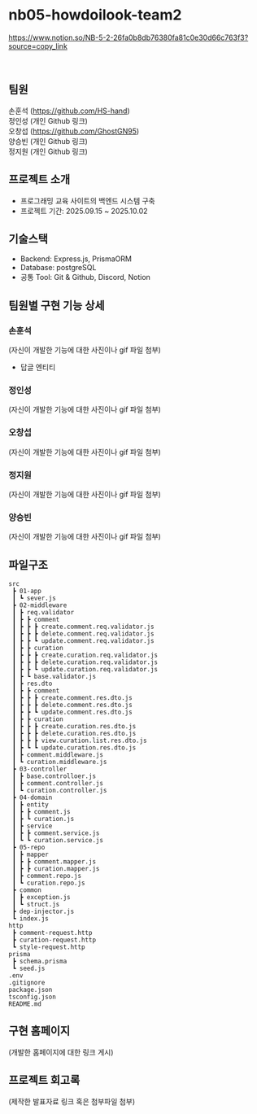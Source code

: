# nb05-howdoilook-team2
https://www.notion.so/NB-5-2-26fa0b8db76380fa81c0e30d66c763f3?source=copy_link

<br>

## 팀원
손훈석 (https://github.com/HS-hand)  
정인성 (개인 Github 링크)  
오창섭 (https://github.com/GhostGN95)  
양승빈 (개인 Github 링크)  
정지원 (개인 Github 링크)  

## 프로젝트 소개
- 프로그래밍 교육 사이트의 백엔드 시스템 구축
- 프로젝트 기간: 2025.09.15 ~ 2025.10.02

## 기술스택
- Backend: Express.js, PrismaORM
- Database: postgreSQL
- 공통 Tool: Git & Github, Discord, Notion

## 팀원별 구현 기능 상세
### 손훈석
(자신이 개발한 기능에 대한 사진이나 gif 파일 첨부)

- 답글 엔티티
  
### 정인성
(자신이 개발한 기능에 대한 사진이나 gif 파일 첨부)

### 오창섭
(자신이 개발한 기능에 대한 사진이나 gif 파일 첨부)

### 정지원
(자신이 개발한 기능에 대한 사진이나 gif 파일 첨부)

### 양승빈
(자신이 개발한 기능에 대한 사진이나 gif 파일 첨부)

## 파일구조

```
src
 ┣ 01-app
 ┃ ┗ sever.js
 ┣ 02-middleware
 ┃ ┣ req.validator
 ┃ ┣ ┣ comment
 ┃ ┣ ┣ ┣ create.comment.req.validator.js
 ┃ ┣ ┣ ┣ delete.comment.req.validator.js
 ┃ ┣ ┣ ┗ update.comment.req.validator.js
 ┃ ┣ ┣ curation
 ┃ ┣ ┣ ┣ create.curation.req.validator.js
 ┃ ┣ ┣ ┣ delete.curation.req.validator.js
 ┃ ┣ ┣ ┗ update.curation.req.validator.js
 ┃ ┣ ┗ base.validator.js
 ┃ ┣ res.dto
 ┃ ┣ ┣ comment
 ┃ ┣ ┣ ┣ create.comment.res.dto.js
 ┃ ┣ ┣ ┣ delete.comment.res.dto.js
 ┃ ┣ ┣ ┗ update.comment.res.dto.js
 ┃ ┣ ┣ curation
 ┃ ┣ ┣ ┣ create.curation.res.dto.js
 ┃ ┣ ┣ ┣ delete.curation.res.dto.js
 ┃ ┣ ┣ ┣ view.curation.list.res.dto.js
 ┃ ┣ ┗ ┗ update.curation.res.dto.js
 ┃ ┣ comment.middleware.js
 ┃ ┗ curation.middleware.js
 ┣ 03-controller
 ┃ ┣ base.controlloer.js
 ┃ ┣ comment.controller.js
 ┃ ┗ curation.controller.js
 ┣ 04-domain
 ┃ ┣ entity
 ┃ ┣ ┣ comment.js
 ┃ ┣ ┗ curation.js
 ┃ ┣ service
 ┃ ┣ ┣ comment.service.js
 ┃ ┗ ┗ curation.service.js
 ┣ 05-repo
 ┃ ┣ mapper
 ┃ ┣ ┣ comment.mapper.js
 ┃ ┣ ┣ curation.mapper.js
 ┃ ┣ comment.repo.js
 ┃ ┗ curation.repo.js
 ┣ common
 ┃ ┣ exception.js
 ┃ ┗ struct.js
 ┣ dep-injector.js
 ┗ index.js
http
 ┣ comment-request.http
 ┣ curation-request.http
 ┗ style-request.http
prisma
 ┣ schema.prisma
 ┗ seed.js
.env
.gitignore
package.json
tsconfig.json
README.md
```
## 구현 홈페이지
(개발한 홈페이지에 대한 링크 게시)

## 프로젝트 회고록
(제작한 발표자료 링크 혹은 첨부파일 첨부)

